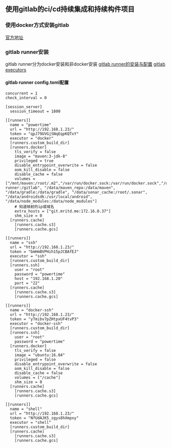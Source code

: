 ## 使用gitlab的ci/cd持续集成和持续构件项目

### 使用docker方式安装gitlab
[官方地址](https://docs.gitlab.com/omnibus/docker/)

### gitlab runner安装
gitlab runner分为docker安装和非docker安装
[gitlab runner的安装与配置](https://zhuanlan.zhihu.com/p/51163261)
[gitlab executors](https://docs.gitlab.com/runner/executors/README.html)
#### gitlab runner config.toml配置
```
concurrent = 1
check_interval = 0

[session_server]
  session_timeout = 1800

[[runners]]
  name = "powertime"
  url = "http://192.168.1.23/"
  token = "qpJ79UVGjSNqEqpKQTxY"
  executor = "docker"
  [runners.custom_build_dir]
  [runners.docker]
    tls_verify = false
    image = "maven:3-jdk-8"
    privileged = true
    disable_entrypoint_overwrite = false
    oom_kill_disable = false
    disable_cache = false
    volumes = ["/mnt/maven:/root/.m2","/var/run/docker.sock:/var/run/docker.sock","/data/gitlab-runner:/gitlab", "/data/maven_repo:/data/maven", "/data/gradle:/data/gradle", "/data/sonar_cache:/root/.sonar", "/data/androidsdk:/usr/local/android", "/data/node_modules:/data/node_modules"]
    # 知道映射的ip或域名
    extra_hosts = ["git.mritd.me:172.16.0.37"]
    shm_size = 0
  [runners.cache]
    [runners.cache.s3]
    [runners.cache.gcs]

[[runners]]
  name = "ssh"
  url = "http://192.168.1.23/"
  token = "bmHmBVPHih15pJCBAfEJ"
  executor = "ssh"
  [runners.custom_build_dir]
  [runners.ssh]
    user = "root"
    password = "powertime"
    host = "192.168.1.20"
    port = "22"
  [runners.cache]
    [runners.cache.s3]
    [runners.cache.gcs]

[[runners]]
  name = "docker-ssh"
  url = "http://192.168.1.23/"
  token = "yTmibv7pZHtpxUF4tvP3"
  executor = "docker-ssh"
  [runners.custom_build_dir]
  [runners.ssh]
    user = "root"
    password = "powertime"
  [runners.docker]
    tls_verify = false
    image = "ubuntu:16.04"
    privileged = false
    disable_entrypoint_overwrite = false
    oom_kill_disable = false
    disable_cache = false
    volumes = ["/cache"]
    shm_size = 0
  [runners.cache]
    [runners.cache.s3]
    [runners.cache.gcs]

[[runners]]
  name = "shell"
  url = "http://192.168.1.23/"
  token = "NfUdAJK5_zgys8hXmpxy"
  executor = "shell"
  [runners.custom_build_dir]
  [runners.cache]
    [runners.cache.s3]
    [runners.cache.gcs]
```
